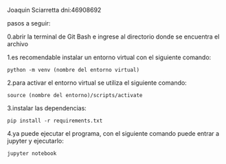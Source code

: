 Joaquin Sciarretta dni:46908692


pasos a seguir:


0.abrir la terminal de Git Bash e ingrese al directorio donde se encuentra el archivo


1.es recomendable instalar un entorno virtual con el siguiente comando:


    python -m venv (nombre del entorno virtual)

    
2.para activar el entorno virtual se utiliza el siguiente comando:
    
    
    source (nombre del entorno)/scripts/activate


3.instalar las dependencias:

    
    pip install -r requirements.txt


4.ya puede ejecutar el programa, con el siguiente comando puede entrar a jupyter y ejecutarlo:
    
    
    jupyter notebook
